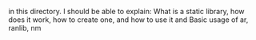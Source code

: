 in this directory. I should be able to explain:
What is a static library, how does it work, how to create one, and how to use it and Basic usage of ar, ranlib, nm
